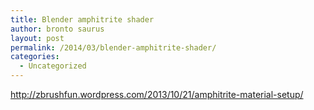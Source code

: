 ```yaml
---
title: Blender amphitrite shader
author: bronto saurus
layout: post
permalink: /2014/03/blender-amphitrite-shader/
categories:
  - Uncategorized
---
```

<http://zbrushfun.wordpress.com/2013/10/21/amphitrite-material-setup/>